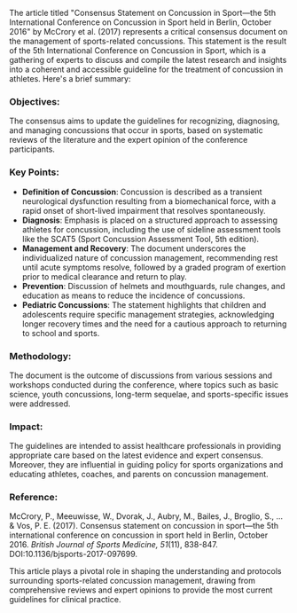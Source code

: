 The article titled "Consensus Statement on Concussion in Sport—the 5th International Conference on Concussion in Sport held in Berlin, October 2016" by McCrory et al. (2017) represents a critical consensus document on the management of sports-related concussions. This statement is the result of the 5th International Conference on Concussion in Sport, which is a gathering of experts to discuss and compile the latest research and insights into a coherent and accessible guideline for the treatment of concussion in athletes. Here's a brief summary:

### Objectives:
The consensus aims to update the guidelines for recognizing, diagnosing, and managing concussions that occur in sports, based on systematic reviews of the literature and the expert opinion of the conference participants.

### Key Points:
- **Definition of Concussion**: Concussion is described as a transient neurological dysfunction resulting from a biomechanical force, with a rapid onset of short-lived impairment that resolves spontaneously.
- **Diagnosis**: Emphasis is placed on a structured approach to assessing athletes for concussion, including the use of sideline assessment tools like the SCAT5 (Sport Concussion Assessment Tool, 5th edition).
- **Management and Recovery**: The document underscores the individualized nature of concussion management, recommending rest until acute symptoms resolve, followed by a graded program of exertion prior to medical clearance and return to play.
- **Prevention**: Discussion of helmets and mouthguards, rule changes, and education as means to reduce the incidence of concussions.
- **Pediatric Concussions**: The statement highlights that children and adolescents require specific management strategies, acknowledging longer recovery times and the need for a cautious approach to returning to school and sports.

### Methodology:
The document is the outcome of discussions from various sessions and workshops conducted during the conference, where topics such as basic science, youth concussions, long-term sequelae, and sports-specific issues were addressed.

### Impact:
The guidelines are intended to assist healthcare professionals in providing appropriate care based on the latest evidence and expert consensus. Moreover, they are influential in guiding policy for sports organizations and educating athletes, coaches, and parents on concussion management.

### Reference:
McCrory, P., Meeuwisse, W., Dvorak, J., Aubry, M., Bailes, J., Broglio, S., ... & Vos, P. E. (2017). Consensus statement on concussion in sport—the 5th international conference on concussion in sport held in Berlin, October 2016. *British Journal of Sports Medicine, 51*(11), 838-847. DOI:10.1136/bjsports-2017-097699.

This article plays a pivotal role in shaping the understanding and protocols surrounding sports-related concussion management, drawing from comprehensive reviews and expert opinions to provide the most current guidelines for clinical practice.
